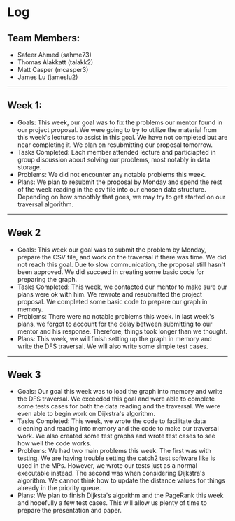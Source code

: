 # Log
 **Team Members:**
---
 - Safeer Ahmed (sahme73)
 - Thomas Alakkatt (talakk2)
 - Matt Casper (mcasper3)
 - James Lu (jameslu2)
___
**Week 1:**
---
- Goals: This week, our goal was to fix the problems our mentor found in our project proposal. We were going to try to utilize the material from this week's lectures to assist in this goal. We have not completed but are near completing it. We plan on resubmitting our proposal tomorrow.
- Tasks Completed: Each member attended lecture and particiapted in group discussion about solving our problems, most notably in data storage. 
- Problems: We did not encounter any notable problems this week.
- Plans: We plan to resubmit the proposal by Monday and spend the rest of the week reading in the csv file into our chosen data structure. Depending on how smoothly that goes, we may try to get started on our traversal algorithm.
___
**Week 2**
---
- Goals: This week our goal was to submit the problem by Monday, prepare the CSV file, and work on the traversal if there was time. We did not reach this goal. Due to slow communication, the proposal still hasn't been approved. We did succeed in creating some basic code for preparing the graph.
- Tasks Completed: This week, we contacted our mentor to make sure our plans were ok with him. We rewrote and resubmitted the project proposal. We completed some basic code to prepare our graph in memory.
- Problems: There were no notable problems this week. In last week's plans, we forgot to account for the delay between submitting to our mentor and his response. Therefore, things took longer than we thought.
- Plans: This week, we will finish setting up the graph in memory and write the DFS traversal. We will also write some simple test cases.
___
**Week 3**
---
- Goals: Our goal this week was to load the graph into memory and write the DFS traversal. We exceeded this goal and were able to complete some tests cases for both the data reading and the traversal. We were even able to begin work on Dijkstra's algorithm.
- Tasks Completed: This week, we wrote the code to facilitate data cleaning and reading into memory and the code to make our traversal work. We also created some test graphs and wrote test cases to see how well the code works.
- Problems: We had two main problems this week. The first was with testing. We are having trouble setting the catch2 test software like is used in the MPs. However, we wrote our tests just as a normal executable instead. The second was when considering Dijkstra's algorithm. We cannot think how to update the distance values for things already in the priority queue.
- Plans: We plan to finish Dijksta's algorithm and the PageRank this week and hopefully a few test cases. This will allow us plenty of time to prepare the presentation and paper.